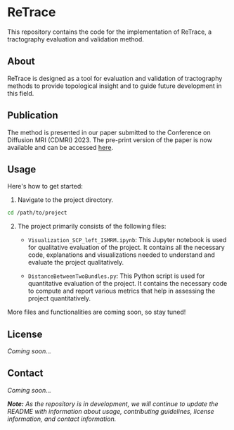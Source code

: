 # ReTrace

This repository contains the code for the implementation of ReTrace, a tractography evaluation and validation method. 

## About

ReTrace is designed as a tool for evaluation and validation of tractography methods to provide topological insight and to guide future development in this field. 

## Publication

The method is presented in our paper submitted to the Conference on Diffusion MRI (CDMRI) 2023. The pre-print version of the paper is now available and can be accessed [here](https://biorxiv.org/cgi/content/short/2023.07.03.547451v1).

## Usage

Here's how to get started:

1. Navigate to the project directory.

```bash
cd /path/to/project
```

2. The project primarily consists of the following files:

    - `Visualization_SCP_left_ISMRM.ipynb`: This Jupyter notebook is used for qualitative evaluation of the project. It contains all the necessary code, explanations and visualizations needed to understand and evaluate the project qualitatively.

    - `DistanceBetweenTwoBundles.py`: This Python script is used for quantitative evaluation of the project. It contains the necessary code to compute and report various metrics that help in assessing the project quantitatively.

More files and functionalities are coming soon, so stay tuned!

## License

_Coming soon..._

## Contact 

_Coming soon..._

_**Note:** As the repository is in development, we will continue to update the README with information about usage, contributing guidelines, license information, and contact information._
